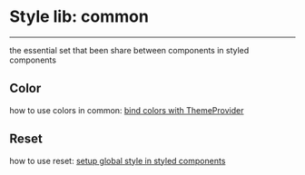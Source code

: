 
# Style lib: common

_________
the essential set that been share between components in styled components

## Color

how to use colors in common:
[bind colors with ThemeProvider](https://youtu.be/O8ZXfhE9rEU)

## Reset

how to use reset: [setup global style in styled components](
  https://youtu.be/VCfEA1Epo64?t=270
)
